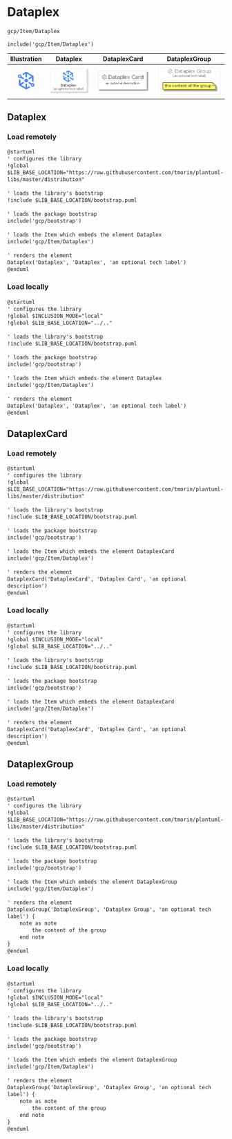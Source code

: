 # Dataplex


```text
gcp/Item/Dataplex
```

```text
include('gcp/Item/Dataplex')
```



| Illustration | Dataplex | DataplexCard | DataplexGroup |
| :---: | :---: | :---: | :---: |
| ![illustration for Illustration](../../gcp/Item/Dataplex.png) | ![illustration for Dataplex](../../gcp/Item/Dataplex.Local.png) | ![illustration for DataplexCard](../../gcp/Item/DataplexCard.Local.png) | ![illustration for DataplexGroup](../../gcp/Item/DataplexGroup.Local.png) |




## Dataplex

### Load remotely
```plantuml
@startuml
' configures the library
!global $LIB_BASE_LOCATION="https://raw.githubusercontent.com/tmorin/plantuml-libs/master/distribution"

' loads the library's bootstrap
!include $LIB_BASE_LOCATION/bootstrap.puml

' loads the package bootstrap
include('gcp/bootstrap')

' loads the Item which embeds the element Dataplex
include('gcp/Item/Dataplex')

' renders the element
Dataplex('Dataplex', 'Dataplex', 'an optional tech label')
@enduml
```

### Load locally
```plantuml
@startuml
' configures the library
!global $INCLUSION_MODE="local"
!global $LIB_BASE_LOCATION="../.."

' loads the library's bootstrap
!include $LIB_BASE_LOCATION/bootstrap.puml

' loads the package bootstrap
include('gcp/bootstrap')

' loads the Item which embeds the element Dataplex
include('gcp/Item/Dataplex')

' renders the element
Dataplex('Dataplex', 'Dataplex', 'an optional tech label')
@enduml
```

## DataplexCard

### Load remotely
```plantuml
@startuml
' configures the library
!global $LIB_BASE_LOCATION="https://raw.githubusercontent.com/tmorin/plantuml-libs/master/distribution"

' loads the library's bootstrap
!include $LIB_BASE_LOCATION/bootstrap.puml

' loads the package bootstrap
include('gcp/bootstrap')

' loads the Item which embeds the element DataplexCard
include('gcp/Item/Dataplex')

' renders the element
DataplexCard('DataplexCard', 'Dataplex Card', 'an optional description')
@enduml
```

### Load locally
```plantuml
@startuml
' configures the library
!global $INCLUSION_MODE="local"
!global $LIB_BASE_LOCATION="../.."

' loads the library's bootstrap
!include $LIB_BASE_LOCATION/bootstrap.puml

' loads the package bootstrap
include('gcp/bootstrap')

' loads the Item which embeds the element DataplexCard
include('gcp/Item/Dataplex')

' renders the element
DataplexCard('DataplexCard', 'Dataplex Card', 'an optional description')
@enduml
```

## DataplexGroup

### Load remotely
```plantuml
@startuml
' configures the library
!global $LIB_BASE_LOCATION="https://raw.githubusercontent.com/tmorin/plantuml-libs/master/distribution"

' loads the library's bootstrap
!include $LIB_BASE_LOCATION/bootstrap.puml

' loads the package bootstrap
include('gcp/bootstrap')

' loads the Item which embeds the element DataplexGroup
include('gcp/Item/Dataplex')

' renders the element
DataplexGroup('DataplexGroup', 'Dataplex Group', 'an optional tech label') {
    note as note
        the content of the group
    end note
}
@enduml
```

### Load locally
```plantuml
@startuml
' configures the library
!global $INCLUSION_MODE="local"
!global $LIB_BASE_LOCATION="../.."

' loads the library's bootstrap
!include $LIB_BASE_LOCATION/bootstrap.puml

' loads the package bootstrap
include('gcp/bootstrap')

' loads the Item which embeds the element DataplexGroup
include('gcp/Item/Dataplex')

' renders the element
DataplexGroup('DataplexGroup', 'Dataplex Group', 'an optional tech label') {
    note as note
        the content of the group
    end note
}
@enduml
```

